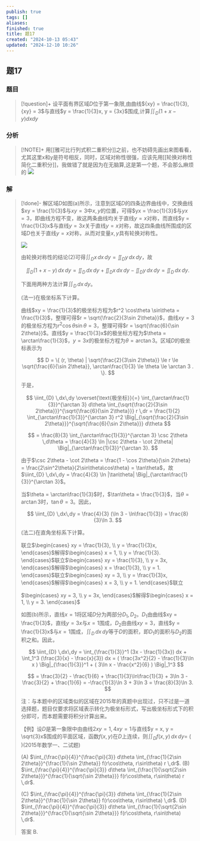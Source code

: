 ```yaml
---
publish: true
tags: []
aliases: 
finished: true
title: 题17
created: "2024-10-13 05:43"
updated: "2024-12-10 10:26"
---
```

## 题17
### 题目
> [!question]+
> 设平面有界区域$D$位于第一象限,由曲线${xy} = \frac{1}{3},{xy} = 3$与直线$y = \frac{1}{3}x, y = {3x}$围成,计算${\iint }_{D}( {1 + x - y}) {dxdy}$
### 分析
> [!NOTE]+
> 用[[雅可比行列式积二重积分]]之前，也不妨碍先画出来图看看，尤其这里x和y是符号相反，同时，区域对称性很强，应该先用[[轮换对称性简化二重积分]]，我做错了就是因为在无脑算,这是第一个题，不会那么麻烦的
> ![](https://img.hwenyi.tech/202412101825669.webp)
### 解
> [!done]-
> 解区域$D$如图(a)所示，注意到区域$D$的四条边界曲线中，交换曲线$xy = \frac{1}{3}$与$xy = 3$中$x, y$的位置，可得$yx = \frac{1}{3}$与$yx = 3$，即曲线方程不变，故这两条曲线均关于直线$y = x$对称，而直线$y = \frac{1}{3}x$与直线$y = 3x$关于直线$y = x$对称，故这四条曲线所围成的区域$D$也关于直线$y = x$对称，从而对变量$x, y$具有轮换对称性。
> 
> ![](https://img.hwenyi.tech/202412101517623.webp)
> 
> 由轮换对称性的结论(2)可得$\iint_{D} x \,dx\,dy = \iint_{D} y \,dx\,dy$，故
> 
> $$
> \iint_{D} (1 + x - y) \,dx\,dy = \iint_{D} \,dx\,dy + \iint_{D} x \,dx\,dy - \iint_{D} y \,dx\,dy = \iint_{D} \,dx\,dy.
> $$
> 
> 下面用两种方法计算$\iint_{D} \,dx\,dy$。
> 
> (法一)在极坐标系下计算。
> 
> 曲线$xy = \frac{1}{3}$的极坐标方程为$r^2 \cos\theta \sin\theta = \frac{1}{3}$，整理可得$r = \sqrt{\frac{2}{3\sin 2\theta}}$，曲线$xy = 3$的极坐标方程为$r^2 \cos\theta \sin\theta = 3$，整理可得$r = \sqrt{\frac{6}{\sin 2\theta}}$。直线$y = \frac{1}{3}x$的极坐标方程为$\theta = \arctan\frac{1}{3}$，$y = 3x$的极坐标方程为$\theta = \arctan 3$。区域$D$的极坐标表示为
> 
> $$
> D = \{ (r, \theta) | \sqrt{\frac{2}{3\sin 2\theta}} \le r \le \sqrt{\frac{6}{\sin 2\theta}}, \arctan\frac{1}{3} \le \theta \le \arctan 3 . \}.
> $$
> 
> 于是，
> 
> $$
> \iint_{D} \,dx\,dy \overset{\text{极坐标}}{=} \int_{\arctan\frac{1}{3}}^{\arctan 3} d\theta \int_{\sqrt{\frac{2}{3\sin 2\theta}}}^{\sqrt{\frac{6}{\sin 2\theta}}} r \,dr = \frac{1}{2} \int_{\arctan\frac{1}{3}}^{\arctan 3} r^2 \Big|_{\sqrt{\frac{2}{3\sin 2\theta}}}^{\sqrt{\frac{6}{\sin 2\theta}}} d\theta
> $$
> 
> $$
> = \frac{8}{3} \int_{\arctan\frac{1}{3}}^{\arctan 3} \csc 2\theta \,d\theta = \frac{4}{3} \ln |\csc 2\theta - \cot 2\theta| \Big|_{\arctan\frac{1}{3}}^{\arctan 3}.
> $$
> 
> 由于$\csc 2\theta - \cot 2\theta = \frac{1 - \cos 2\theta}{\sin 2\theta} = \frac{2\sin^2\theta}{2\sin\theta\cos\theta} = \tan\theta$，故$\iint_{D} \,dx\,dy = \frac{4}{3} \ln |\tan\theta| \Big|_{\arctan\frac{1}{3}}^{\arctan 3}$。
> 
> 当$\theta = \arctan\frac{1}{3}$时，$\tan\theta = \frac{1}{3}$，当$\theta = \arctan 3$时，$\tan\theta = 3$。因此，
> 
> $$
> \iint_{D} \,dx\,dy = \frac{4}{3} (\ln 3 - \ln\frac{1}{3}) = \frac{8}{3}\ln 3.
> $$
> 
> (法二)在直角坐标系下计算。
> 
> 联立$\begin{cases} xy = \frac{1}{3}, \\ y = \frac{1}{3}x, \end{cases}$解得$\begin{cases} x = 1, \\ y = \frac{1}{3}. \end{cases}$联立$\begin{cases} xy = \frac{1}{3}, \\ y = 3x, \end{cases}$解得$\begin{cases} x = \frac{1}{3}, \\ y = 1. \end{cases}$联立$\begin{cases} xy = 3, \\ y = \frac{1}{3}x, \end{cases}$解得$\begin{cases} x = 3, \\ y = 1. \end{cases}$联立
> 
> $\begin{cases} xy = 3, \\ y = 3x, \end{cases}$解得$\begin{cases} x = 1, \\ y = 3. \end{cases}$
> 
> 如图(b)所示，直线$x = 1$将区域$D$分为两部分$D_1, D_2$。$D_1$由曲线$xy = \frac{1}{3}$，直线$y = 3x$与$x = 1$围成，$D_2$由曲线$xy = 3$，直线$y = \frac{1}{3}x$与$x = 1$围成，$\iint_{D} \,dx\,dy$等于$D$的面积，即$D_1$的面积与$D_2$的面积之和。因此，
> 
> $$
> \iint_{D} \,dx\,dy = \int_{\frac{1}{3}}^1 (3x - \frac{1}{3x}) dx + \int_1^3 (\frac{3}{x} - \frac{x}{3}) dx = ( \frac{3x^2}{2} - \frac{1}{3}\ln x ) \Big|_{\frac{1}{3}}^1 + ( 3\ln x - \frac{x^2}{6} ) \Big|_1^3
> $$
> 
> $$
> = \frac{3}{2} - \frac{1}{6} + \frac{1}{3}\ln\frac{1}{3} + 3\ln 3 - \frac{3}{2} + \frac{1}{6} = -\frac{1}{3}\ln 3 + 3\ln 3 = \frac{8}{3}\ln 3.
> $$
> 
> 注：与本题中的区域类似的区域在2015年的真题中出现过，只不过是一道选择题，题目仅要求将区域表示转化为极坐标形式，写出极坐标形式下的积分即可，而本题需要将积分计算出来。
> 
> 【例】设$D$是第一象限中由曲线$2xy = 1, 4xy = 1$与直线$y = x, y = \sqrt{3}x$围成的平面区域，函数$f(x, y)$在$D$上连续，则$\iint_{D} f(x, y) \,dx\,dy =$ ( )(2015年数学一、二试题)
> 
> (A) $\int_{\frac{\pi}{4}}^{\frac{\pi}{3}} d\theta \int_{\frac{1}{2\sin 2\theta}}^{\frac{1}{\sin 2\theta}} f(r\cos\theta, r\sin\theta) r \,dr$. (B) $\int_{\frac{\pi}{4}}^{\frac{\pi}{3}} d\theta \int_{\frac{1}{\sqrt{2\sin 2\theta}}}^{\frac{1}{\sqrt{\sin 2\theta}}} f(r\cos\theta, r\sin\theta) r \,dr$.
> 
> (C) $\int_{\frac{\pi}{4}}^{\frac{\pi}{3}} d\theta \int_{\frac{1}{2\sin 2\theta}}^{\frac{1}{\sin 2\theta}} f(r\cos\theta, r\sin\theta) \,dr$. (D) $\int_{\frac{\pi}{4}}^{\frac{\pi}{3}} d\theta \int_{\frac{1}{\sqrt{2\sin 2\theta}}}^{\frac{1}{\sqrt{\sin 2\theta}}} f(r\cos\theta, r\sin\theta) \,dr$.
> 
> 答案 B.